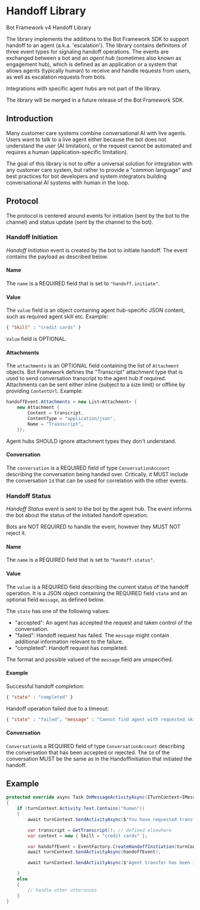 # Handoff Library

Bot Framework v4 Handoff Library

The library implements the additions to the Bot Framework SDK to support handoff to an agent (a.k.a. 'escalation'). The library contains definitons of three event types for signaling handoff operations. The events are exchanged between a bot and an _agent hub_ (sometimes also known as engagement hub), which is defined as an application or a system that allows agents (typically human) to receive and handle requests from users, as well as escalation requests from bots.

Integrations with specific agent hubs are not part of the library. 

The library will be merged in a future release of the Bot Framework SDK.

## Introduction

Many customer care systems combine conversational AI with live agents. Users want to talk to a live agent either because the bot does not understand the user (AI limitation), or the request cannot be automated and requires a human (application-specific limitation).

The goal of this library is not to offer a universal solution for integration with any customer care system, but rather to provide a "common language" and best practices for bot developers and system integrators building conversational AI systems with human in the loop.

## Protocol

The protocol is centered around events for initiation (sent by the bot to the channel) and status update (sent by the channel to the bot).

### Handoff Initiation

_Handoff Initiation_ event is created by the bot to initiate handoff. The event contains the payload as described below.

#### Name

The `name` is a REQUIRED field that is set to `"handoff.initiate"`.

#### Value

The `value` field is an object containing agent hub-specific JSON content, such as required agent skill etc. Example: 
```json
{ "Skill" : "credit cards" }
```
`Value` field is OPTIONAL.

#### Attachments

The `attachments` is an OPTIONAL field containing the list of `Attachment` objects. Bot Framework defines the "Transcript" attachment type that is used to send conversation transcript to the agent hub if required. Attachments can be sent either inline (subject to a size limit) or offline by providing `ContentUrl`. Example:
```C#
handoffEvent.Attachments = new List<Attachment> {
    new Attachment {
        Content = transcript,
        ContentType = "application/json",
        Name = "Trasnscript",
    }};
```

Agent hubs SHOULD ignore attachment types they don't understand.

#### Conversation

The `conversation` is a REQUIRED field of type `ConversationAccount` describing the conversation being handed over. Critically, it MUST include the conversation `Id` that can be used for correlation with the other events.

### Handoff Status

_Handoff Status_ event is sent to the bot by the agent hub. The event informs the bot about the status of the initiated handoff operation.

Bots are NOT REQUIRED to handle the event, however they MUST NOT reject it.

#### Name

The `name` is a REQUIRED field that is set to `"handoff.status"`. 

#### Value

The `value` is a REQUIRED field describing the current status of the handoff operation. 
It is a JSON object containing the REQUIRED field `state` and an optional field `message`, as defined below.

The `state` has one of the following values:

- "accepted": An agent has accepted the request and taken control of the conversation.
- "failed": Handoff request has failed. The `message` might contain additional information relevant to the failure.
- "completed": Handoff request has completed.

The format and possible valued of the `message` field are unspecified.

#### Example

Successful handoff completion:

```json
{ "state" : "completed" }
```

Handoff operation failed due to a timeout:

```json
{ "state" : "failed", "message" : "Cannot find agent with requested skill" }
```

#### Conversation

`Conversation`is a REQUIRED field of type `ConversationAccount` describing the conversation that has been accepted or rejected. The `Id` of the conversation MUST be the same as in the HandoffInitiation that initiated the handoff.

## Example

```C#
protected override async Task OnMessageActivityAsync(ITurnContext<IMessageActivity> turnContext, CancellationToken cancellationToken)
{
    if (turnContext.Activity.Text.Contains("human"))
    {
        await turnContext.SendActivityAsync($"You have requested transfer to an agent");

        var transcript = GetTranscript(); // defined elsewhere
        var context = new { Skill = "credit cards" };

        var handoffEvent = EventFactory.CreateHandoffInitiation(turnContext, context, new Transcript(transcript));
        await turnContext.SendActivityAsync(handoffEvent);

        await turnContext.SendActivityAsync($"Agent transfer has been initiated");

    }
    else
    {
        // handle other utterances
    }
}
```
